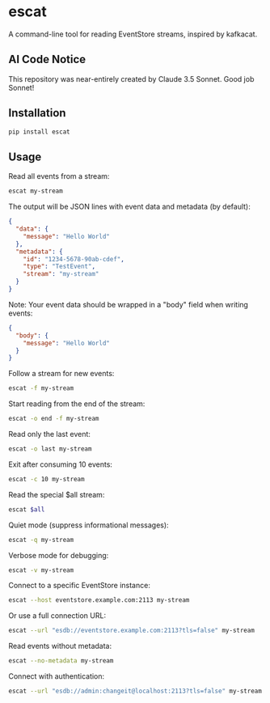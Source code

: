 # escat

A command-line tool for reading EventStore streams, inspired by kafkacat.

## AI Code Notice

This repository was near-entirely created by Claude 3.5 Sonnet. Good job Sonnet!

## Installation

```bash
pip install escat
```

## Usage

Read all events from a stream:
```bash
escat my-stream
```

The output will be JSON lines with event data and metadata (by default):
```json
{
  "data": {
    "message": "Hello World"
  },
  "metadata": {
    "id": "1234-5678-90ab-cdef",
    "type": "TestEvent",
    "stream": "my-stream"
  }
}
```

Note: Your event data should be wrapped in a "body" field when writing events:
```json
{
  "body": {
    "message": "Hello World"
  }
}
```

Follow a stream for new events:
```bash
escat -f my-stream
```

Start reading from the end of the stream:
```bash
escat -o end -f my-stream
```

Read only the last event:
```bash
escat -o last my-stream
```

Exit after consuming 10 events:
```bash
escat -c 10 my-stream
```

Read the special $all stream:
```bash
escat $all
```

Quiet mode (suppress informational messages):
```bash
escat -q my-stream
```

Verbose mode for debugging:
```bash
escat -v my-stream
```

Connect to a specific EventStore instance:
```bash
escat --host eventstore.example.com:2113 my-stream
```

Or use a full connection URL:
```bash
escat --url "esdb://eventstore.example.com:2113?tls=false" my-stream
```

Read events without metadata:
```bash
escat --no-metadata my-stream
```

Connect with authentication:
```bash
escat --url "esdb://admin:changeit@localhost:2113?tls=false" my-stream
```
